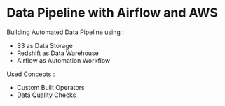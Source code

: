 # Data Pipeline with Airflow and AWS 

Building Automated Data Pipeline using : 
 - S3 as Data Storage 
 - Redshift as Data Warehouse 
 - Airflow as Automation Workflow 
 
Used Concepts : 
 - Custom Built Operators 
 - Data Quality Checks 


